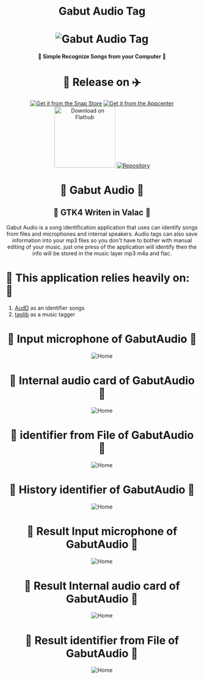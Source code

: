 <h1 align="center"> Gabut Audio Tag </h1>
<h1 align="center">
    <img src="data/icons/128/com.github.gabutakut.gabutaudio.svg" alt="Gabut Audio Tag">
</h1>
<h4 align="center">🌟 Simple Recognize Songs from your Computer 💫</h4>
<h1 align="center">🚀 Release on ✈️</h1>
<p align="center">
    <a href="https://snapcraft.io/gabutaudio"><img
            alt="Get it from the Snap Store" src="https://snapcraft.io/static/images/badges/en/snap-store-black.svg" /></a>
    <a href="https://appcenter.elementary.io/com.github.gabutakut.gabutaudio"><img
            src="https://appcenter.elementary.io/badge.svg" alt="Get it from the Appcenter"></a>
    <a href="https://flathub.org/apps/details/com.github.gabutakut.gabutaudio"><img
            src="https://flathub.org/assets/badges/flathub-badge-en.svg" width="160" alt="Download on Flathub"></a>
    <a href="https://launchpad.net/~torik-habib/+archive/ubuntu/gabutaudio"><img
            src="https://launchpad.net/@@/launchpad-logo-and-name.png" alt="Repository"></a>
</p>



<h1 align="center">🤖 Gabut Audio 🤖</h1>
<h2 align="center">🤖 GTK4 Writen in Valac 🤖</h2>
<p align="center">
Gabut Audio is a song identification application that uses can identify songs from files and microphones and internal speakers. Audio tags can also save information into your mp3 files so you don't have to bother with manual editing of your music. just one press of the application will identify then the info will be stored in the music layer mp3 m4a and flac.
</p>

<h1 align="start">🤖 This application relies heavily on: 🤖</h1>

1. [AudD](https://dashboard.audd.io/) as an identifier songs
2. [taglib](https://github.com/taglib/taglib) as a music tagger

<h1 align="center">🤩 Input microphone of GabutAudio 🙈</h1>
<p align="center">
    <img src="Screenshot0.png" alt="Home">
</p>
<h1 align="center">🚅 Internal audio card of GabutAudio 🙈</h1>
<p align="center">
    <img src="Screenshot1.png" alt="Home">
</p>
<h1 align="center">🧩 identifier from File of GabutAudio 🙈</h1>
<p align="center">
    <img src="Screenshot2.png" alt="Home">
</p>
<h1 align="center">🏡 History identifier of GabutAudio 🙈</h1>
<p align="center">
    <img src="Screenshot3.png" alt="Home">
</p>
<h1 align="center">🤩 Result Input microphone of GabutAudio 🙈</h1>
<p align="center">
    <img src="Screenshot4.png" alt="Home">
</p>
<h1 align="center">🚅 Result  Internal audio card of GabutAudio 🙈</h1>
<p align="center">
    <img src="Screenshot5.png" alt="Home">
</p>
<h1 align="center">🧩  Result identifier from File of GabutAudio 🙈</h1>
<p align="center">
    <img src="Screenshot6.png" alt="Home">
</p>
